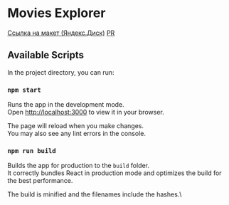 # Movies Explorer

[Ссылка на макет (Яндекс.Диск)](https://disk.yandex.ru/d/QG6pmelG6TxhAQ)
[PR](https://github.com/noi5enu1sanc3/movies-explorer-frontend/pull/14)

## Available Scripts

In the project directory, you can run:

### `npm start`

Runs the app in the development mode.\
Open [http://localhost:3000](http://localhost:3000) to view it in your browser.

The page will reload when you make changes.\
You may also see any lint errors in the console.

### `npm run build`

Builds the app for production to the `build` folder.\
It correctly bundles React in production mode and optimizes the build for the best performance.

The build is minified and the filenames include the hashes.\
